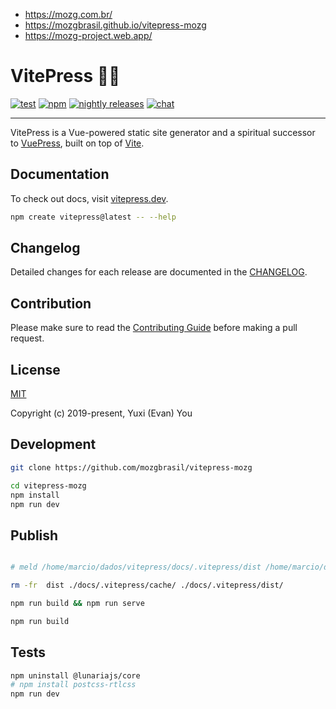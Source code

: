 - <https://mozg.com.br/>
- <https://mozgbrasil.github.io/vitepress-mozg>
- <https://mozg-project.web.app/>

# VitePress 📝💨

[![test](https://github.com/vuejs/vitepress/workflows/Test/badge.svg)](https://github.com/vuejs/vitepress/actions)
[![npm](https://img.shields.io/npm/v/vitepress)](https://www.npmjs.com/package/vitepress)
[![nightly releases](https://img.shields.io/badge/nightly-releases-orange)](https://nightly.akryum.dev/vuejs/vitepress)
[![chat](https://img.shields.io/badge/chat-discord-blue?logo=discord)](https://chat.vuejs.org)

---

VitePress is a Vue-powered static site generator and a spiritual successor to [VuePress](https://vuepress.vuejs.org), built on top of [Vite](https://github.com/vitejs/vite).

## Documentation

To check out docs, visit [vitepress.dev](https://vitepress.dev).

```bash
npm create vitepress@latest -- --help
```

## Changelog

Detailed changes for each release are documented in the [CHANGELOG](https://github.com/vuejs/vitepress/blob/main/CHANGELOG.md).

## Contribution

Please make sure to read the [Contributing Guide](https://github.com/vuejs/vitepress/blob/main/.github/contributing.md) before making a pull request.

## License

[MIT](https://github.com/vuejs/vitepress/blob/main/LICENSE)

Copyright (c) 2019-present, Yuxi (Evan) You

## Development

```bash
git clone https://github.com/mozgbrasil/vitepress-mozg

cd vitepress-mozg
npm install
npm run dev
```

## Publish

```bash

# meld /home/marcio/dados/vitepress/docs/.vitepress/dist /home/marcio/dados/mozgbrasil.github.io/docs

rm -fr  dist ./docs/.vitepress/cache/ ./docs/.vitepress/dist/

npm run build && npm run serve

npm run build

```

<!--  -->

## Tests

```bash
npm uninstall @lunariajs/core
# npm install postcss-rtlcss
npm run dev

```
